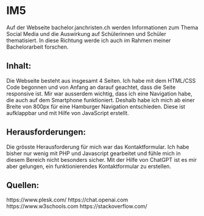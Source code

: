 # IM5
 
Auf der Webseite bachelor.janchristen.ch werden Informationen zum Thema Social Media und die Auswirkung auf Schülerinnen und Schüler thematisiert. In diese Richtung werde ich auch im Rahmen meiner Bachelorarbeit forschen.

<h2>Inhalt:</h2>
Die Webseite besteht aus insgesamt 4 Seiten. Ich habe mit dem HTML/CSS Code begonnen und von Anfang an darauf geachtet, dass die Seite responsive ist. Mir war ausserdem wichtig, dass ich eine Navigation habe, die auch auf dem Smartphone funktioniert. Deshalb habe ich mich ab einer Breite von 800px für eine Hamburger Navigation entschieden. Diese ist aufklappbar und mit Hilfe von JavaScript erstellt. 

<h2>Herausforderungen:</h2>
Die grösste Herausforderung für mich war das Kontaktformular. Ich habe bisher nur wenig mit PHP und Javascript gearbeitet und fühle mich in diesem Bereich nicht besonders sicher. Mit der Hilfe von ChatGPT ist es mir aber gelungen, ein funktionierendes Kontaktformular zu erstellen. 

<h2>Quellen:</h2>
https://www.plesk.com/
https://chat.openai.com
https://www.w3schools.com
https://stackoverflow.com/

